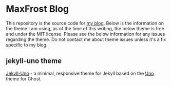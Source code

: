 # MaxFrost Blog

This repository is the source code for [my blog](https://maxfrost.github.io). Below is the information on the theme I am using, as of the time of this writing, the below theme is free and under the MIT license. Please see the below information for any issues regarding the theme. Do not contact me about theme issues unless it's a fix specific to my blog.

## jekyll-uno theme

[Jekyll-Uno](https://github.com/joshgerdes/jekyll-uno) - a minimal, responsive theme for Jekyll based on the [Uno](https://github.com/daleanthony/Uno) theme for Ghost.